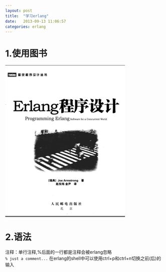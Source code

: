 ```yaml
---
layout: post
title:  "学习erlang"
date:   2013-09-13 11:06:57
categories: erlang
---
```


# 1.使用图书
<img src="/img/programming-erlang.bmp" />

# 2.语法
注释：单行注释,%后面的一行都是注释会被erlang忽略  
`% just a comment...`
在erlang的shell中可以使用ctrl+p和ctrl+n切换之前(后)的输入